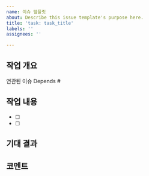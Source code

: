 ```yaml
---
name: 이슈 템플릿
about: Describe this issue template's purpose here.
title: 'task: task_title'
labels: ''
assignees: ''

---
```


## 작업 개요


연관된 이슈
Depends #

## 작업 내용
- [ ] 
- [ ] 

## 기대 결과

## 코멘트
